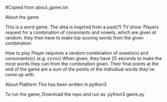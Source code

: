 #Copied from about_game.txt

About the game

This is a word game.
The idea is inspired from a past(?) TV show.
Players request for a combination of consonants and vowels, which are given at random;
they then have to make top scoring words from the given combination

How to play
Player requests a random combination of vowels(v) and consonants(c) (e.g. ccvvc)
When given, they have 25 seconds to make the most words they can from the combination given.
Their final points at the end of the game are a sum of the points of the individual words they've come up with.

About Platform
This has been written in python3

To run the game, Download the repo and run as: python3 game.py
